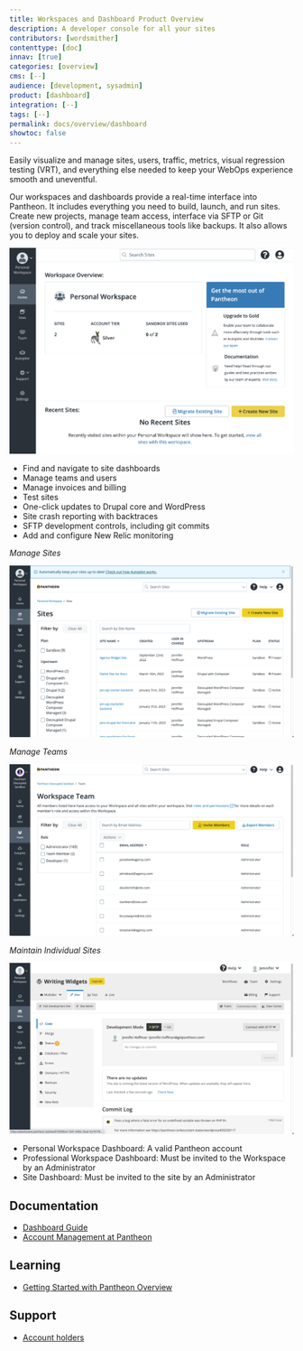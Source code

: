```yaml
---
title: Workspaces and Dashboard Product Overview
description: A developer console for all your sites
contributors: [wordsmither]
contenttype: [doc]
innav: [true]
categories: [overview]
cms: [--]
audience: [development, sysadmin]
product: [dashboard]
integration: [--]
tags: [--]
permalink: docs/overview/dashboard
showtoc: false
---
```


<TabList>

<Tab title="Overview" id="overview" active={true}>

Easily visualize and manage sites, users, traffic, metrics, visual regression testing (VRT), and everything else needed to keep your WebOps experience smooth and uneventful.

Our workspaces and dashboards provide a real-time interface into Pantheon. It includes everything you need to build, launch, and run sites. Create new projects, manage team access, interface via SFTP or Git (version control), and track miscellaneous tools like backups. It also allows you to deploy and scale your sites.

![The Pantheon Dashboard](../../images/dashboard/new-dashboard/workspace-overview.png)

</Tab>

<Tab title="Features" id="features">

* Find and navigate to site dashboards
* Manage teams and users
* Manage invoices and billing
* Test sites
* One-click updates to Drupal core and WordPress
* Site crash reporting with backtraces
* SFTP development controls, including git commits
* Add and configure New Relic monitoring
 

*Manage Sites*

![Manage Sites](../../images/dashboard/new-dashboard/sites.png)

*Manage Teams*

![Manage Teams](../../images/dashboard/new-dashboard/teams.png)

*Maintain Individual Sites*

![Maintain Individual Sites](../../images/dashboard/new-dashboard/site-dashboard.png)

</Tab>

<Tab title="Requirements" id="requirements">

* Personal Workspace Dashboard: A valid Pantheon account
* Professional Workspace Dashboard: Must be invited to the Workspace by an Administrator
* Site Dashboard: Must be invited to the site by an Administrator

</Tab>

<Tab title="Resources" id="resources">

## Documentation

* [Dashboard Guide](/guides/new-dashboard)
* [Account Management at Pantheon](/manage) 

## Learning

* [Getting Started with Pantheon Overview](https://learning.pantheon.io/getting-started-with-pantheon)

## Support

* [Account holders](https://dashboard.pantheon.io/workspace/ee3995c4-652e-44a0-b00b-0085e92d78da/support)

</Tab>

</TabList>